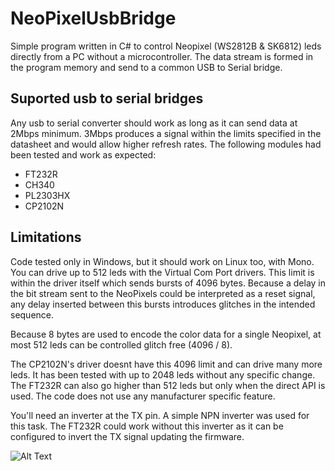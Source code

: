 # NeoPixelUsbBridge
Simple program written in C# to control Neopixel (WS2812B & SK6812) leds directly from a PC without a microcontroller. The data stream is formed in the program memory and send to a common USB to Serial bridge.
## Suported usb to serial bridges
Any usb to serial converter should work as long as it can send data at 2Mbps minimum. 3Mbps produces a signal within the limits specified in the datasheet and would allow higher refresh rates. The following modules had been tested and work as expected:
  * FT232R
  * CH340
  * PL2303HX
  * CP2102N
## Limitations
Code tested only in Windows, but it should work on Linux too, with Mono. You can drive up to 512 leds with the Virtual Com Port drivers.
This limit is within the driver itself which sends bursts of 4096 bytes. Because a delay in the bit stream sent to the NeoPixels could be interpreted as a reset signal, any delay inserted between this bursts introduces glitches in the intended sequence.

Because 8 bytes are used to encode the color data for a single Neopixel, at most 512 leds can be controlled glitch free (4096 / 8).

The CP2102N's driver doesnt have this 4096 limit and can drive many more leds. It has been tested with up to 2048 leds without any specific change. The FT232R can also go higher than 512 leds but only when the direct API is used. The code does not use any manufacturer specific feature.

You'll need an inverter at the TX pin. A simple NPN inverter was used for this task. The FT232R could work without this inverter as it can be configured to invert the TX signal updating the firmware.

![Alt Text](https://adanbucio.files.wordpress.com/2017/07/simple-transistor-inverter1.png)

